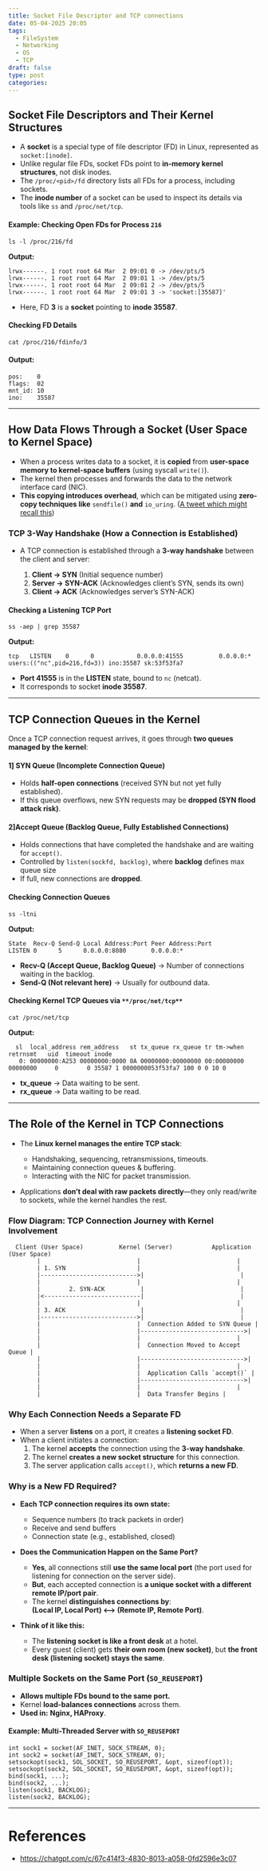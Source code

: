 ```yaml
---
title: Socket File Descriptor and TCP connections
date: 05-04-2025 20:05
tags:
  - FileSystem
  - Networking
  - OS
  - TCP
draft: false
type: post
categories:
---
```


## Socket File Descriptors and Their Kernel Structures
- A **socket** is a special type of file descriptor (FD) in Linux, represented as `socket:[inode]`.
- Unlike regular file FDs, socket FDs point to **in-memory kernel structures**, not disk inodes.
- The `/proc/<pid>/fd` directory lists all FDs for a process, including sockets.
- The **inode number** of a socket can be used to inspect its details via tools like `ss` and `/proc/net/tcp`.

#### Example: Checking Open FDs for Process `216`

```
ls -l /proc/216/fd
```

**Output:**

```
lrwx------. 1 root root 64 Mar  2 09:01 0 -> /dev/pts/5
lrwx------. 1 root root 64 Mar  2 09:01 1 -> /dev/pts/5
lrwx------. 1 root root 64 Mar  2 09:01 2 -> /dev/pts/5
lrwx------. 1 root root 64 Mar  2 09:01 3 -> 'socket:[35587]'
```

- Here, FD **3** is a **socket** pointing to **inode 35587**.
#### Checking FD Details

```
cat /proc/216/fdinfo/3
```
#### Output:

```
pos:    0
flags:  02
mnt_id: 10
ino:    35587
```

---

## How Data Flows Through a Socket (User Space to Kernel Space)

- When a process writes data to a socket, it is **copied** from **user-space memory to kernel-space buffers** (using syscall `write()`).
- The kernel then processes and forwards the data to the network interface card (NIC).
- **This copying introduces overhead**, which can be mitigated using **zero-copy techniques like** `sendfile()` **and**  `io_uring`. ([A tweet which might recall this](https://x.com/AkJn99/status/1893291520029282711))

### TCP 3-Way Handshake (How a Connection is Established)

- A TCP connection is established through a **3-way handshake** between the client and server:
    
    1. **Client → SYN** (Initial sequence number)    
    2. **Server → SYN-ACK** (Acknowledges client’s SYN, sends its own)
    3. **Client → ACK** (Acknowledges server’s SYN-ACK)

#### **Checking a Listening TCP Port**

```
ss -aep | grep 35587
```

**Output:**

```
tcp   LISTEN    0      0            0.0.0.0:41555          0.0.0.0:*    users:(("nc",pid=216,fd=3)) ino:35587 sk:53f53fa7
```

- **Port 41555** is in the **LISTEN** state, bound to `nc` (netcat).
- It corresponds to socket **inode 35587**.

---

## TCP Connection Queues in the Kernel

Once a TCP connection request arrives, it goes through **two queues managed by the kernel**:
#### **1️] SYN Queue (Incomplete Connection Queue)**

- Holds **half-open connections** (received SYN but not yet fully established).
- If this queue overflows, new SYN requests may be **dropped (SYN flood attack risk)**.

#### **2]Accept Queue (Backlog Queue, Fully Established Connections)**

- Holds connections that have completed the handshake and are waiting for `accept()`.
- Controlled by `listen(sockfd, backlog)`, where **backlog** defines max queue size
- If full, new connections are **dropped**.

#### Checking Connection Queues

```
ss -ltni
```

**Output:**

```
State  Recv-Q Send-Q Local Address:Port Peer Address:Port
LISTEN 0      5      0.0.0.0:8080       0.0.0.0:*   
```

- **Recv-Q (Accept Queue, Backlog Queue)** → Number of connections waiting in the backlog.
- **Send-Q (Not relevant here)** → Usually for outbound data.

#### **Checking Kernel TCP Queues via** `**/proc/net/tcp**`

```
cat /proc/net/tcp
```

**Output:**

```
  sl  local_address rem_address   st tx_queue rx_queue tr tm->when retrnsmt   uid  timeout inode
   0: 00000000:A253 00000000:0000 0A 00000000:00000000 00:00000000 00000000     0        0 35587 1 0000000053f53fa7 100 0 0 10 0
```

- **tx_queue** → Data waiting to be sent.
- **rx_queue** → Data waiting to be read.

---

## The Role of the Kernel in TCP Connections

- The **Linux kernel manages the entire TCP stack**:
    
    - Handshaking, sequencing, retransmissions, timeouts.
    - Maintaining connection queues & buffering.
    - Interacting with the NIC for packet transmission.
        
- Applications **don’t deal with raw packets directly**—they only read/write to sockets, while the kernel handles the rest.
    

### Flow Diagram: TCP Connection Journey with Kernel Involvement

```
  Client (User Space)          Kernel (Server)           Application (User Space)
        |                           |                           |
        | 1. SYN                    |                           |
        |--------------------------->|                           |
        |                           |                           |
        |        2. SYN-ACK          |                           |
        |<---------------------------|                           |
        |                           |                           |
        | 3. ACK                     |                           |
        |--------------------------->|                           |
        |                           |  Connection Added to SYN Queue |
        |                           |----------------------------->|
        |                           |                           |
        |                           |  Connection Moved to Accept Queue |
        |                           |----------------------------->|
        |                           |                           |
        |                           |  Application Calls `accept()` |
        |                           |----------------------------->|
        |                           |                           |
        |                           |  Data Transfer Begins |
```

### Why Each Connection Needs a Separate FD

- When a server **listens** on a port, it creates a **listening socket FD**.
- When a client initiates a connection:
    1. The kernel **accepts** the connection using the **3-way handshake**.
    2. The kernel **creates a new socket structure** for this connection.
    3. The server application calls `accept()`, which **returns a new FD**.
### Why is a New FD Required?

- **Each TCP connection requires its own state:**    
    - Sequence numbers (to track packets in order)
    - Receive and send buffers
    - Connection state (e.g., established, closed)

- **Does the Communication Happen on the Same Port?**

	- **Yes**, all connections still **use the same local port** (the port used for listening for connection on the server side).
	- **But**, each accepted connection is **a unique socket with a different remote IP/port pair**.
	- The kernel **distinguishes connections by**:  
	    **(Local IP, Local Port) <--> (Remote IP, Remote Port)**.

-  **Think of it like this:**
	- The **listening socket is like a front desk** at a hotel.
	- Every guest (client) gets **their own room (new socket)**, but **the front desk (listening socket) stays the same**.

### Multiple Sockets on the Same Port (`SO_REUSEPORT`)

- **Allows multiple FDs bound to the same port.**
- Kernel **load-balances connections** across them.
- **Used in:** **Nginx, HAProxy**.
    
#### Example: Multi-Threaded Server with `SO_REUSEPORT`

```
int sock1 = socket(AF_INET, SOCK_STREAM, 0);
int sock2 = socket(AF_INET, SOCK_STREAM, 0);
setsockopt(sock1, SOL_SOCKET, SO_REUSEPORT, &opt, sizeof(opt));
setsockopt(sock2, SOL_SOCKET, SO_REUSEPORT, &opt, sizeof(opt));
bind(sock1, ...);
bind(sock2, ...);
listen(sock1, BACKLOG);
listen(sock2, BACKLOG);
```

---
# References

- https://chatgpt.com/c/67c414f3-4830-8013-a058-0fd2596e3c07
